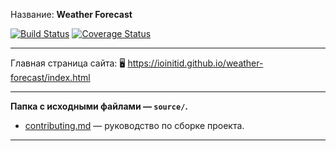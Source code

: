 Название: **Weather Forecast**

[![Build Status](https://travis-ci.com/IOINITID/weather-forecast.svg?branch=master)](https://travis-ci.com/IOINITID/weather-forecast)
[![Coverage Status](https://ioinitid.github.io/weather-forecast/coverage/badge.svg)](https://ioinitid.github.io/weather-forecast/coverage/lcov-report/index.html)

------------

Главная страница сайта: 🖥️ https://ioinitid.github.io/weather-forecast/index.html

------------

**Папка с исходными файлами — `source/`.**

- [contributing.md](contributing.md) — руководство по сборке проекта.

------------
